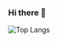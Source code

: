 ### Hi there 👋

![Top Langs](https://github-readme-stats.vercel.app/api/top-langs/?username=cuijiawei123)

